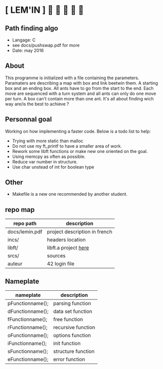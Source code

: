 # [ LEM'IN ] :ant: :ant: :ant: :ant: :ant:
## Path finding algo
- Langage: C
- see docs/pushswap.pdf for more
- Date: may 2016

## About
This programme is initialized with a file containing the parameters. Paramaters
are describing a map with box and link beetwin them. A starting box and an ending
box. All ants have to go from the start to the end. Each move are sequenced with a
turn system and all ants can only do one move per turn. A box can't contain more than
one ant. It's all about finding wich way are/is the best to achieve ?

## Personnal goal
Working on how implementing a faster code. Below is a todo list to help:
- Trying with more static than malloc
- Do not use my ft_printf to have a smaller area of work.
- Rework some libft functions or make new one oriented on the goal.
- Using memcpy as often as possible.
- Reduce var number in structure.
- Use char unstead of int for boolean type

## Other
- Makefile is a new one recommended by another student.

## repo map
| repo path | description |
| ------------- | ------------- |
| docs/lemin.pdf		 | project description in french	 |
| incs/					 | headers location					 |
| libft/				 | libft.a project <a href="https://github.com/nesthub/c_libft" target="_blank">here</a>	 |
| srcs/					 | sources							 |
| auteur				 | 42 login file					 |

## Nameplate
| nameplate | description |
| ------------- | ------------- |
| pFunctionname();	 | 		parsing function		 |
| dFunctionname();	 | 		data set function		 |
| fFunctionname();	 | 		free function			 |
| rFunctionname();	 | 		recursive function		 |
| oFunctionname();	 | 		options function		 |
| iFunctionname();	 | 		init function			 |
| sFunctionname();	 | 		structure function		 |
| eFunctionname();	 | 		error function			 |
